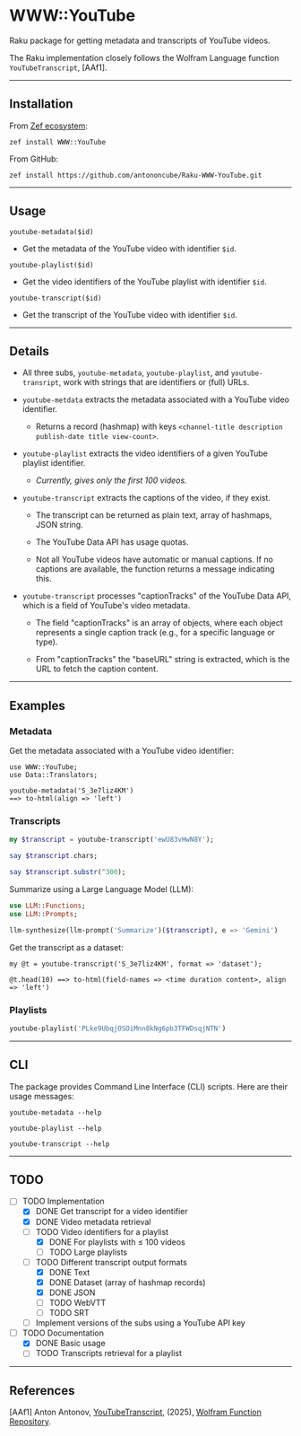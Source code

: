 # WWW::YouTube

Raku package for getting metadata and transcripts of YouTube videos.

The Raku implementation closely follows the Wolfram Language function `YouTubeTranscript`, [AAf1]. 

------

## Installation 

From [Zef ecosystem](https://raku.land):

```
zef install WWW::YouTube
```

From GitHub:

```
zef install https://github.com/antononcube/Raku-WWW-YouTube.git
```

-----

## Usage

`youtube-metadata($id)`

- Get the metadata of the YouTube video with identifier `$id`.

`youtube-playlist($id)`

- Get the video identifiers of the YouTube playlist with identifier `$id`.

`youtube-transcript($id)`

- Get the transcript of the YouTube video with identifier `$id`.

----

## Details

- All three subs, `youtube-metadata`, `youtube-playlist`, and `youtube-transript`, 
  work with strings that are identifiers or (full) URLs.

- `youtube-metdata` extracts the metadata associated with a YouTube video identifier.
  
  - Returns a record (hashmap) with keys `<channel-title description publish-date title view-count>`. 

- `youtube-playlist` extracts the video identifiers of a given YouTube playlist identifier.

  - *Currently, gives only the first 100 videos.* 

- `youtube-transcript` extracts the captions of the video, if they exist.

  - The transcript can be returned as plain text, array of hashmaps, JSON string.

  - The YouTube Data API has usage quotas.

  - Not all YouTube videos have automatic or manual captions. If no captions are available, the function returns a message indicating this.

- `youtube-transcript` processes "captionTracks" of the YouTube Data API, which is a field of YouTube's video metadata.

  - The field "captionTracks" is an array of objects, where each object represents a single caption track (e.g., for a specific language or type).

  - From "captionTracks" the "baseURL" string is extracted, which is the URL to fetch the caption content.

-----

## Examples

### Metadata

Get the metadata associated with a YouTube video identifier:

```raku, results=asis
use WWW::YouTube;
use Data::Translators;

youtube-metadata('S_3e7liz4KM') 
==> to-html(align => 'left')
```

### Transcripts

```raku
my $transcript = youtube-transcript('ewU83vHwN8Y');

say $transcript.chars;

say $transcript.substr(^300);
```

Summarize using a Large Language Model (LLM):

```raku
use LLM::Functions;
use LLM::Prompts;

llm-synthesize(llm-prompt('Summarize')($transcript), e => 'Gemini')
```

Get the transcript as a dataset:

```raku, results=asis
my @t = youtube-transcript('S_3e7liz4KM', format => 'dataset');

@t.head(10) ==> to-html(field-names => <time duration content>, align => 'left')
```

### Playlists

```raku
youtube-playlist('PLke9UbqjOSOiMnn8kNg6pb3TFWDsqjNTN')
```

-----

## CLI

The package provides Command Line Interface (CLI) scripts. Here are their usage messages:

```shell
youtube-metadata --help
```

```shell
youtube-playlist --help
```

```shell
youtube-transcript --help
```

-----

## TODO

- [ ] TODO Implementation
  - [X] DONE Get transcript for a video identifier
  - [X] DONE Video metadata retrieval
  - [ ] TODO Video identifiers for a playlist
    - [X] DONE For playlists with ≤ 100 videos
    - [ ] TODO Large playlists
  - [ ] TODO Different transcript output formats
    - [X] DONE Text
    - [X] DONE Dataset (array of hashmap records)
    - [X] DONE JSON
    - [ ] TODO WebVTT
    - [ ] TODO SRT
  - [ ] Implement versions of the subs using a YouTube API key
- [ ] TODO Documentation
  - [X] DONE Basic usage
  - [ ] TODO Transcripts retrieval for a playlist

-----

## References

[AAf1] Anton Antonov,
[YouTubeTranscript](https://resources.wolframcloud.com/FunctionRepository/resources/YouTubeTranscript/),
(2025),
[Wolfram Function Repository](https://resources.wolframcloud.com/FunctionRepository/).